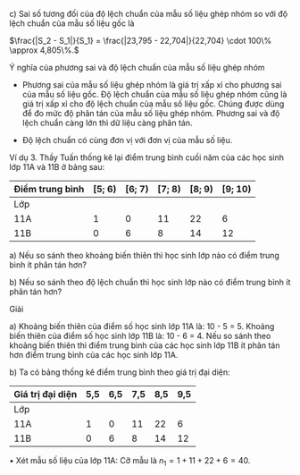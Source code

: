 c) Sai số tương đối của độ lệch chuẩn của mẫu số liệu ghép nhóm so với độ lệch chuẩn của mẫu số liệu gốc là

$\frac{|S_2 - S_1|}{S_1} = \frac{|23,795 - 22,704|}{22,704} \cdot 100\% \approx 4,805\%.$

Ý nghĩa của phương sai và độ lệch chuẩn của mẫu số liệu ghép nhóm

- Phương sai của mẫu số liệu ghép nhóm là giá trị xấp xỉ cho phương sai của mẫu số liệu gốc. Độ lệch chuẩn của mẫu số liệu ghép nhóm cũng là giá trị xấp xỉ cho độ lệch chuẩn của mẫu số liệu gốc. Chúng được dùng để đo mức độ phân tán của mẫu số liệu ghép nhóm. Phương sai và độ lệch chuẩn càng lớn thì dữ liệu càng phân tán.

- Độ lệch chuẩn có cùng đơn vị với đơn vị của mẫu số liệu.

Ví dụ 3. Thầy Tuấn thống kê lại điểm trung bình cuối năm của các học sinh lớp 11A và 11B ở bảng sau:

Điểm trung bình | [5; 6) | [6; 7) | [7; 8) | [8; 9) | [9; 10)
-----------------|--------|--------|--------|--------|--------
Lớp              |        |        |        |        |
11A              | 1      | 0      | 11     | 22     | 6
11B              | 0      | 6      | 8      | 14     | 12

a) Nếu so sánh theo khoảng biến thiên thì học sinh lớp nào có điểm trung bình ít phân tán hơn?

b) Nếu so sánh theo độ lệch chuẩn thì học sinh lớp nào có điểm trung bình ít phân tán hơn?

Giải

a) Khoảng biến thiên của điểm số học sinh lớp 11A là: 10 - 5 = 5.
Khoảng biến thiên của điểm số học sinh lớp 11B là: 10 - 6 = 4.
Nếu so sánh theo khoảng biến thiên thì điểm trung bình của các học sinh lớp 11B ít phân tán hơn điểm trung bình của các học sinh lớp 11A.

b) Ta có bảng thống kê điểm trung bình theo giá trị đại diện:

Giá trị đại diện | 5,5 | 6,5 | 7,5 | 8,5 | 9,5
-----------------|-----|-----|-----|-----|----
Lớp              |     |     |     |     |
11A              | 1   | 0   | 11  | 22  | 6
11B              | 0   | 6   | 8   | 14  | 12

• Xét mẫu số liệu của lớp 11A:
Cỡ mẫu là $n_1 = 1 + 11 + 22 + 6 = 40$.